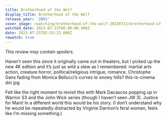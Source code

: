 ```yaml
---
title: Brotherhood of the Wolf
display_title: Brotherhood of the Wolf
release_year: '2001'
cover_image: /watching/brotherhood-of-the-wolf-20230723/brotherhood-of-the-wolf.jpg
watched_date: 2023-07-23T00:00:00.000Z
date: 2023-07-25T02:55:23.000Z
rewatch: true
---
```

_This review may contain spoilers._

Haven’t seen this since it originally came out in theaters, but I picked up the new 4K edition and it’s just as wild a stew as I remembered: martial arts action, creature horror, political/religious intrigue, romance. Christophe Gans fading from Monica Bellucci’s curves to snowy hills? this-is-cinema dot jpg

Felt like the right moment to revisit this with Mark Dacascos popping up in Warrior S3 and the John Wick series (though I haven’t seen JW 3). Justice for Mani! In a different world this would be _his_ story. (I don’t understand why he would be repeatedly distracted by Virginie Darmon’s feral woman, feels like I’m missing something.)
